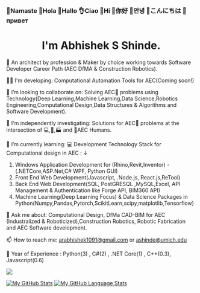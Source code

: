 ### 🙏Namaste  👋Hola   👋Hallo  👌Ciao  👋Hi  👋你好  👋안녕  👋こんにちは  👋привет


# <h1 align="center">I'm Abhishek S Shinde.</h1>

👨 An architect by profession & Maker by choice working towards Software Developer Career Path (AEC DfMA & Construction Robotics).

👨‍💻 I'm developing: Computational Automation Tools for AEC(Coming soon!)

👯 I’m looking to collaborate on: Solving AEC🚧 problems using Technology(Deep Learning,Machine Learning,Data Science,Robotics Engineering,Computational Design,Data Structures & Algorithms and Software Development).

🔭 I'm independently investigating:  Solutions for AEC🚧 problems at the intersection of 💻,🤖,🏭 and 👷AEC Humans.

🌱 I’m currently learning: 💻 Development Technology Stack for Computational design in AEC : &darr; 

1. Windows Application Development for (Rhino,Revit,Inventor) - (.NETCore,ASP.Net,C# WPF, Python GUI)
2. Front End Web Development(Javascript, .Node.js, React.js,ReTool)
3. Back End Web Development(SQL, PostGRESQL ,MySQL,Excel, API Management & Authentication like Forge API, BIM360 API)
4. Machine Learning(Deep Learning Focus) & Data Science Packages in Python(Numpy,Pandas,Pytorch,ScikitLearn,scipy,matplotlib,Tensorflow)

💬 Ask me about: Computational Design, DfMa CAD-BIM for AEC (Industralized & Roboticized),Construction Robotics, Robotic Fabrication and AEC Software development.

📫 How to reach me: arabhishek1091@gmail.com or ashinde@umich.edu

🔬 Year of Experience : Python(3) , C#(2) , .NET Core(1) , C++(0.3), Javascript(0.6)

![](https://komarev.com/ghpvc/?username=InquisitiveAS&color=brightgreen&style=for-the-badge&label=PROFILE+VIEWS)


[![My GitHub Stats](https://github-readme-stats.vercel.app/api/?username=InquisitiveAS&count_private=true&theme=tokyonight&showicons=true)]()
[![My GitHub Language Stats](https://github-readme-stats.vercel.app/api/top-langs/?username=InquisitiveAS&langs_count=5&theme=tokyonight)]()

















<!--
COMMENTED OUT README HERE v
**InquisitiveAS/InquisitiveAS** is a ✨ _special_ ✨ repository because its `README.md` (this file) appears on your GitHub profile.

Here are some ideas to get you started:

- 🔭 I’m currently working on ...
- 🌱 I’m currently learning ...
- 👯 I’m looking to collaborate on ...
- 🤔 I’m looking for help with ...
- 💬 Ask me about ...
- 📫 How to reach me: ...
- 😄 Pronouns: ...
- ⚡ Fun fact: ...
- ⚡ Passion: Digital & Robotic Fabrication,Computational Design for CAD Modeling,Data Science,Machine Learning & Deep Learning Techniques, Optimization,Perception & Sensing,Computer Vision,Robotics Engineering,Human Robot Interaction(HRI), Autonomous Robots ,Construction Robotics.

- 🔬 Specializing: Check this space out(More to come!)

The YHype Service is being used to create a profile view count in this github readme
-->
